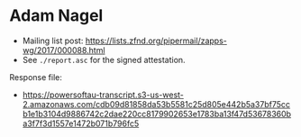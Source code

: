 # Adam Nagel

* Mailing list post: <https://lists.zfnd.org/pipermail/zapps-wg/2017/000088.html>
* See `./report.asc` for the signed attestation.

Response file:

* https://powersoftau-transcript.s3-us-west-2.amazonaws.com/cdb09d81858da53b5581c25d805e442b5a37bf75ccb1e1b3104d9886742c2dae220cc8179902653e1783ba13f47d53678360ba3f7f3d1557e1472b071b796fc5
